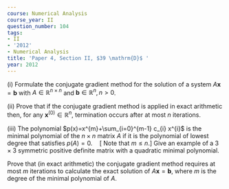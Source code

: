 ```yaml
---
course: Numerical Analysis
course_year: II
question_number: 104
tags:
- II
- '2012'
- Numerical Analysis
title: 'Paper 4, Section II, $39 \mathrm{D}$ '
year: 2012
---
```




(i) Formulate the conjugate gradient method for the solution of a system $A \mathbf{x}=\mathbf{b}$ with $A \in \mathbb{R}^{n \times n}$ and $\mathbf{b} \in \mathbb{R}^{n}, n>0$.

(ii) Prove that if the conjugate gradient method is applied in exact arithmetic then, for any $\mathbf{x}^{(0)} \in \mathbb{R}^{n}$, termination occurs after at most $n$ iterations.

(iii) The polynomial $p(x)=x^{m}+\sum_{i=0}^{m-1} c_{i} x^{i}$ is the minimal polynomial of the $n \times n$ matrix $A$ if it is the polynomial of lowest degree that satisfies $p(A)=0 . \quad[$ Note that $m \leqslant n$.] Give an example of a $3 \times 3$ symmetric positive definite matrix with a quadratic minimal polynomial.

Prove that (in exact arithmetic) the conjugate gradient method requires at most $m$ iterations to calculate the exact solution of $A \mathbf{x}=\mathbf{b}$, where $m$ is the degree of the minimal polynomial of $A$.